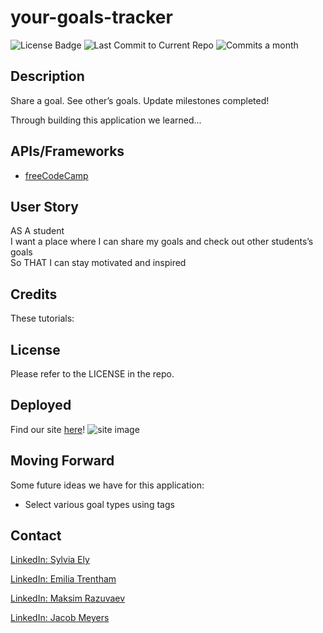 # your-goals-tracker


  ![License Badge](https://img.shields.io/badge/license-MIT-brightgreen)
 ![Last Commit to Current Repo](https://img.shields.io/github/last-commit/sely1724/your-goals-tracker)
![Commits a month](https://img.shields.io/github/commit-activity/m/sely1724/your-goals-tracker)

## Description

 Share a goal. See other’s goals. Update milestones completed!

Through building this application we learned...

## APIs/Frameworks
- <a href="https://www.freecodecamp.org/" >freeCodeCamp</a>

## User Story

AS A student<br>
 I want a place where I can share my goals and check out other students’s goals 
<br>
So THAT I can stay motivated and inspired

## Credits

These tutorials:

## License

Please refer to the LICENSE in the repo.

## Deployed
Find our site [here]()!
![site image]()

## Moving Forward

Some future ideas we have for this application:
- Select various goal types using tags

## Contact

<a href="https://www.linkedin.com/in/sylviaely/" >LinkedIn: Sylvia Ely</a>

<a href="https://www.linkedin.com/in/emilia-trentham-987a59164/" >LinkedIn: Emilia Trentham</a>

<a href="https://www.linkedin.com/in/maksim-razuvaev/">LinkedIn: Maksim Razuvaev</a>

<a href="https://www.linkedin.com/in/jmeyers6/" >LinkedIn: Jacob Meyers</a>
